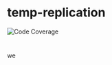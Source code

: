 # temp-replication
![Code Coverage](https://img.shields.io/badge/Code%20Coverage-100%25-success?style=flat)
#
we

